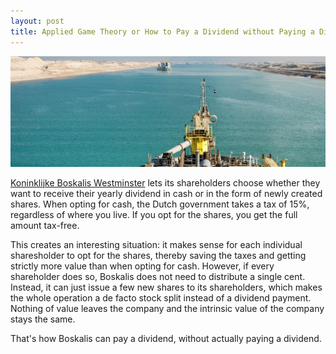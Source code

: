 ```yaml
---
layout: post
title: Applied Game Theory or How to Pay a Dividend without Paying a Dividend
---
```

<p><img src="/assets/images/boskalis.jpg" alt="" class="image full"></p>

<a href="boskalis.com">Koninklijke Boskalis Westminster</a> lets its shareholders choose whether they want to receive their yearly
dividend in cash or in the form of newly created shares. When opting for cash, the Dutch government takes a tax of 15%, regardless of where you live.
If you opt for the shares, you get the full amount tax-free.

This creates an interesting situation: it makes sense for each individual sharesholder to opt for the shares, thereby saving the taxes
and getting strictly more value than when opting for cash. However, if every shareholder does so, Boskalis does not need to distribute
a single cent. Instead, it can just issue a few new shares to its shareholders, which makes the whole operation
a de facto stock split instead of a dividend payment. Nothing of value leaves the company and the intrinsic value of the company stays the same.

That's how Boskalis can pay a dividend, without actually paying a dividend.

